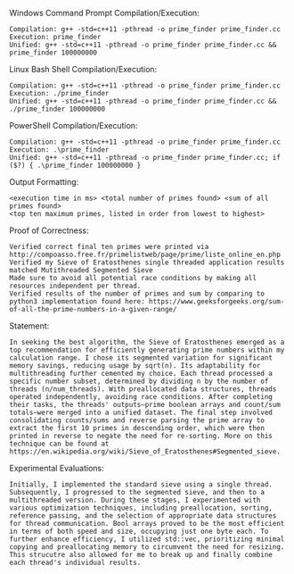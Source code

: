 Windows Command Prompt Compilation/Execution:

    Compilation: g++ -std=c++11 -pthread -o prime_finder prime_finder.cc
    Execution: prime_finder
    Unified: g++ -std=c++11 -pthread -o prime_finder prime_finder.cc && prime_finder 100000000

Linux Bash Shell Compilation/Execution:

    Compilation: g++ -std=c++11 -pthread -o prime_finder prime_finder.cc
    Execution: ./prime_finder
    Unified: g++ -std=c++11 -pthread -o prime_finder prime_finder.cc && ./prime_finder 100000000

PowerShell Compilation/Execution:

    Compilation: g++ -std=c++11 -pthread -o prime_finder prime_finder.cc
    Execution: .\prime_finder
    Unified: g++ -std=c++11 -pthread -o prime_finder prime_finder.cc; if ($?) { .\prime_finder 100000000 }

Output Formatting:

    <execution time in ms> <total number of primes found> <sum of all primes found>
    <top ten maximum primes, listed in order from lowest to highest>

Proof of Correctness: 

    Verified correct final ten primes were printed via http://compoasso.free.fr/primelistweb/page/prime/liste_online_en.php
    Verified my Sieve of Eratosthenes single threaded application results matched Mutithreaded Segmented Sieve
    Made sure to avoid all potential race conditions by making all resources independent per thread.
    Verified results of the number of primes and sum by comparing to python3 implementation found here: https://www.geeksforgeeks.org/sum-of-all-the-prime-numbers-in-a-given-range/

Statement:

    In seeking the best algorithm, the Sieve of Eratosthenes emerged as a top recommendation for efficiently generating prime numbers within my calculation range. I chose its segmented variation for significant memory savings, reducing usage by sqrt(n). Its adaptability for multithreading further cemented my choice. Each thread processed a specific number subset, determined by dividing n by the number of threads (n/num_threads). With preallocated data structures, threads operated independently, avoiding race conditions. After completing their tasks, the threads' outputs—prime boolean arrays and count/sum totals—were merged into a unified dataset. The final step involved consolidating counts/sums and reverse parsing the prime array to extract the first 10 primes in descending order, which were then printed in reverse to negate the need for re-sorting. More on this technique can be found at https://en.wikipedia.org/wiki/Sieve_of_Eratosthenes#Segmented_sieve.


Experimental Evaluations:

    Initially, I implemented the standard sieve using a single thread. Subsequently, I progressed to the segmented sieve, and then to a multithreaded version. During these stages, I experimented with various optimization techniques, including preallocation, sorting, reference passing, and the selection of appropriate data structures for thread communication. Bool arrays proved to be the most efficient in terms of both speed and size, occupying just one byte each. To further enhance efficiency, I utilized std::vec, prioritizing minimal copying and preallocating memory to circumvent the need for resizing. This strucutre also allowed for me to break up and finally combine each thread's individual results.